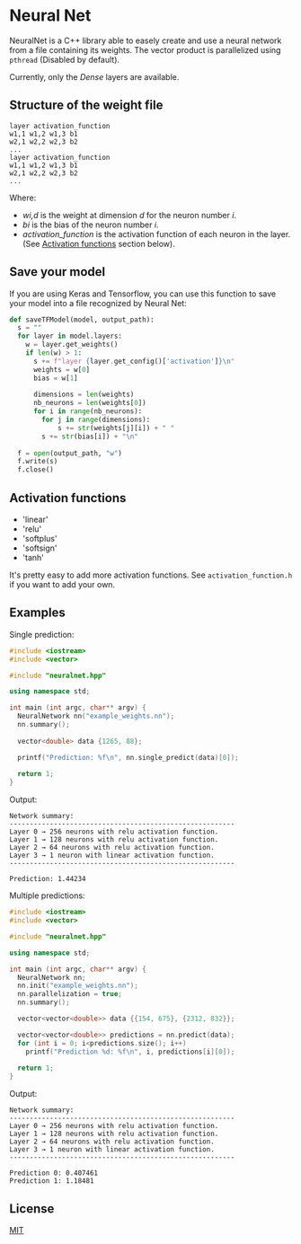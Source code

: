 # Neural Net

NeuralNet is a C++ library able to easely create and use a neural network from a file containing its weights.
The vector product is parallelized using `pthread` (Disabled by default).

Currently, only the *Dense* layers are available.

## Structure of the weight file

```
layer activation_function
w1,1 w1,2 w1,3 b1
w2,1 w2,2 w2,3 b2
...
layer activation_function
w1,1 w1,2 w1,3 b1
w2,1 w2,2 w2,3 b2
...
```
Where:
+ *wi,d* is the weight at dimension *d* for the neuron number *i*.
+ *bi* is the bias of the neuron number *i*.
+ *activation_function* is the activation function of each neuron in the layer. (See [Activation functions](#activation-functions) section below).

## Save your model
If you are using Keras and Tensorflow, you can use this function to save your model into a file recognized by Neural Net:
```python
def saveTFModel(model, output_path):
  s = ""
  for layer in model.layers:
    w = layer.get_weights()
    if len(w) > 1:
      s += f"layer {layer.get_config()['activation']}\n"
      weights = w[0]
      bias = w[1]
      
      dimensions = len(weights)
      nb_neurons = len(weights[0])
      for i in range(nb_neurons):
        for j in range(dimensions):
        	s += str(weights[j][i]) + " "
      	s += str(bias[i]) + "\n"
        
  f = open(output_path, "w")
  f.write(s)
  f.close()
```

## Activation functions
+ 'linear'
+ 'relu'
+ 'softplus'
+ 'softsign'
+ 'tanh'

It's pretty easy to add more activation functions. See `activation_function.h` if you want to add your own.


## Examples
Single prediction:
```c++
#include <iostream>
#include <vector>

#include "neuralnet.hpp"

using namespace std;

int main (int argc, char** argv) {
  NeuralNetwork nn("example_weights.nn");
  nn.summary();
  
  vector<double> data {1265, 88};

  printf("Prediction: %f\n", nn.single_predict(data)[0]);
	
  return 1;
}
```

Output:
```
Network summary:
--------------------------------------------------------
Layer 0 → 256 neurons with relu activation function.
Layer 1 → 128 neurons with relu activation function.
Layer 2 → 64 neurons with relu activation function.
Layer 3 → 1 neuron with linear activation function.
--------------------------------------------------------

Prediction: 1.44234
```

Multiple predictions:
```c++
#include <iostream>
#include <vector>

#include "neuralnet.hpp"

using namespace std;

int main (int argc, char** argv) {
  NeuralNetwork nn;
  nn.init("example_weights.nn");
  nn.parallelization = true;
  nn.summary();

  vector<vector<double>> data {{154, 675}, {2312, 832}};

  vector<vector<double>> predictions = nn.predict(data);
  for (int i = 0; i<predictions.size(); i++)
    printf("Prediction %d: %f\n", i, predictions[i][0]);
	
  return 1;
}
```

Output:
```
Network summary:
--------------------------------------------------------
Layer 0 → 256 neurons with relu activation function.
Layer 1 → 128 neurons with relu activation function.
Layer 2 → 64 neurons with relu activation function.
Layer 3 → 1 neuron with linear activation function.
--------------------------------------------------------

Prediction 0: 0.407461
Prediction 1: 1.18481
```

## License
[MIT](https://choosealicense.com/licenses/mit/)
